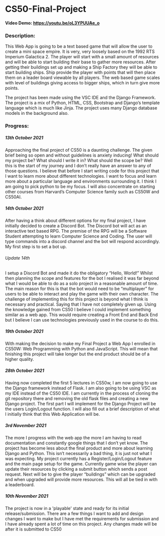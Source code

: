 # CS50-Final-Project
#### Video Demo:  https://youtu.be/oL3YPUUAe_o
### Description:
This Web App is going to be a text based game that will allow the user to create a mini space empire. It is very, very loosely based on the 1992 RTS Imperium Galactica 2. The player will start with a small amount of resources and will be able to start building their base to gather more resources. After getting their buildings set up and making a Ship Factory they will be able to start building ships. Ship provide the player with points that will then place them on a leader board viewable by all players. The web based game scales with level of buildings giving access to bigger ships, which in turn give more points.

The project has been made using the VSC IDE and the Django Framework. The project is a mix of Python, HTML, CSS, Bootstrap and Django’s template language which is much like Jinja. The project uses many Django database models in the background also.


### Progress:
##### 13th October 2021

Approaching the final project of CS50 is a daunting challenge. The given brief being so open and without guidelines is anxiety inducing! What should my project be? What should I write it in? What should the scope be? Well this is the start of my journey and I don’t really have an answer to any of those questions. I believe that before I start writing code for this project that I want to learn more about different technologies. I want to focus and learn more about a particular language and environments surrounding it. I think I am going to pick python to be my focus. I will also concentrate on starting other courses from Harvard’s Computer Science family such as CS50W and CS50AI.

##### 14th October 2021

After having a think about different options for my final project, I have initially decided to create a Discord Bot. The Discord bot will act as an interactive text based RPG. The premise of the RPG will be a Software Student attempting to learn Computer Science and Coding. The user will type commands into a discord channel and the bot will respond accordingly. My first step is to set a bot up.

###### Update 14th

I setup a Discord Bot and made it do the obligatory “Hello, World!” Whilst then planning the scope and features for the bot I realised it was far beyond what I would be able to do as a solo project in a reasonable amount of time. The main reason for this is that the bot would need to be “multiplayer” for users to be able to interact and play the game with their own character. The challenge of implementing this for this project is beyond what I think is necessary and practical. Saying that I have not completely given up. Using the knowledge gained from CS50 I believe I could implement something similar as a web app. This would require creating a Front End and Back End but I believe I can use technologies previously used in the course to do this.

##### 19th October 2021

With making the decision to make my Final Project a Web App I enrolled in CS50W: Web Programming with Python and JavaScript. This will mean that finishing this project will take longer but the end product should be of a higher quality.

##### 28th October 2021

Having now completed the first 5 lectures in CS50w, I am now going to use the Django framework instead of Flask. I am also going to be using VSC as my IDE instead of the CS50 IDE. I am currently in the process of cloning the git repository there and removing the old flask files and creating a new Django project. The first part I will implement for the Django Project will be the users Login/Logout function. I will also fill out a brief description of what I initially think that this Web Application will be.

##### 3rd November 2021

The more I progress with the web app the more I am having to read documentation and constantly google things that I don’t yet know. The project has become less about the final product and more about learning Django and Python. This isn’t necessarily a bad thing, it is just not what I was expecting. My project currently has a Register/Login/Logout feature and the main page setup for the game. Currently game wise the player can update their resources by clicking a submit button which sends a post request. Next will be to give the player “buildings” which can be upgraded and when upgraded will provide more resources. This will all be tied in with a leaderboard.

##### 10th November 2021

The project is now in a 'playable' state and ready for its initial release/submission. There are a few things I want to add and design changes I want to make but I have met the requirements for submission and I have already spent a lot of time on this project. Any changes made will be after it is submitted to CS50

